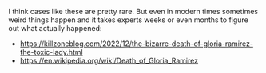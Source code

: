 I think cases like these are pretty rare. But even in modern times sometimes weird things happen and it takes experts weeks or even months to figure out what actually happened:

- https://killzoneblog.com/2022/12/the-bizarre-death-of-gloria-ramirez-the-toxic-lady.html
- https://en.wikipedia.org/wiki/Death_of_Gloria_Ramirez
